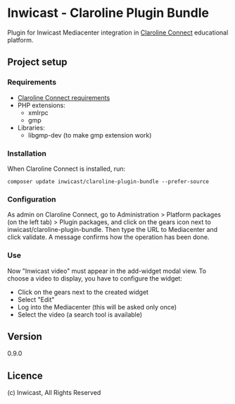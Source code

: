 # Inwicast - Claroline Plugin Bundle


Plugin for Inwicast Mediacenter integration in [Claroline Connect](https://github.com/claroline/Claroline/) educational platform.

## Project setup
### Requirements
- [Claroline Connect requirements](https://github.com/claroline/Claroline/blob/master/README.md#requirements)
- PHP extensions:
    - xmlrpc
    - gmp
- Libraries:
    - libgmp-dev (to make gmp extension work)

### Installation
When Claroline Connect is installed, run:

    composer update inwicast/claroline-plugin-bundle --prefer-source

### Configuration
As admin on Claroline Connect, go to Administration > Platform packages (on the left tab) > Plugin packages, and click on the gears icon next to inwicast/claroline-plugin-bundle.
Then type the URL to Mediacenter and click validate. A message confirms how the operation has been done.

### Use
Now "Inwicast video" must appear in the add-widget modal view. To choose a video to display, you have to configure the widget:
- Click on the gears next to the created widget
- Select "Edit"
- Log into the Mediacenter (this will be asked only once)
- Select the video (a search tool is available)

## Version
0.9.0

## Licence
(c) Inwicast, All Rights Reserved
